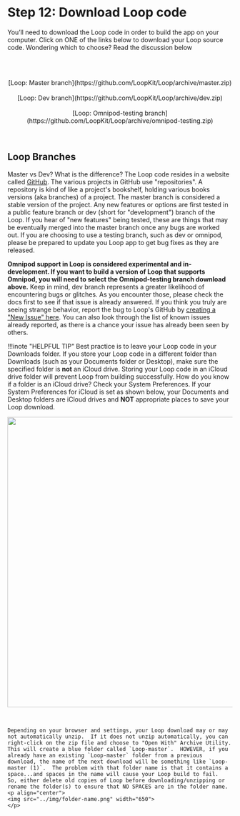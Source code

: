 # Step 12: Download Loop code

You’ll need to download the Loop code in order to build the app on your computer.  Click on ONE of the links below to download your Loop source code.  Wondering which to choose? Read the discussion below

</br></br>
<p align="center">
[Loop: Master branch](https://github.com/LoopKit/Loop/archive/master.zip)</br></br>
[Loop: Dev branch](https://github.com/LoopKit/Loop/archive/dev.zip)</br></br>
[Loop: Omnipod-testing branch](https://github.com/LoopKit/Loop/archive/omnipod-testing.zip)
</p></br>

## Loop Branches
Master vs Dev?  What is the difference? The Loop code resides in a website called [GitHub](https://github.com/LoopKit/Loop). The various projects in GitHub use "repositories". A repository is kind of like a project's bookshelf, holding various books versions (aka branches) of a project. The master branch is considered a stable version of the project. Any new features or options are first tested in a public feature branch or dev (short for "development") branch of the Loop. If you hear of "new features" being tested, these are things that may be eventually merged into the master branch once any bugs are worked out. If you are choosing to use a testing branch, such as dev or omnipod, please be prepared to update you Loop app to get bug fixes as they are released. 

**Omnipod support in Loop is considered experimental and in-development. If you want to build a version of Loop that supports Omnipod, you will need to select the Omnipod-testing branch download above.** Keep in mind, dev branch represents a greater likelihood of encountering bugs or glitches. As you encounter those, please check the docs first to see if that issue is already answered. If you think you truly are seeing strange behavior, report the bug to Loop's GitHub by [creating a "New Issue" here](https://github.com/loopkit/loop/issues). You can also look through the list of known issues already reported, as there is a chance your issue has already been seen by others.


!!!inote "HELPFUL TIP"
    Best practice is to leave your Loop code in your Downloads folder.  If you store your Loop code in a different folder than Downloads (such as your Documents folder or Desktop), make sure the specified folder is **not** an iCloud drive.  Storing your Loop code in an iCloud drive folder will prevent Loop from building successfully.  How do you know if a folder is an iCloud drive?  Check your System Preferences.  If your System Preferences for iCloud is set as shown below, your Documents and Desktop folders are iCloud drives and **NOT** appropriate places to save your Loop download.
    <p align="center">
    <img src="../img/icloud-drive.png" width="650">
    </p></br>

    Depending on your browser and settings, your Loop download may or may not automatically unzip.  If it does not unzip automatically, you can right-click on the zip file and choose to "Open With" Archive Utility.  This will create a blue folder called `Loop-master`.  HOWEVER, if you already have an existing `Loop-master` folder from a previous download, the name of the next download will be something like `Loop-master (1)`.  The problem with that folder name is that it contains a space...and spaces in the name will cause your Loop build to fail.  So, either delete old copies of Loop before downloading/unzipping or rename the folder(s) to ensure that NO SPACES are in the folder name.
    <p align="center">
    <img src="../img/folder-name.png" width="650">
    </p>


